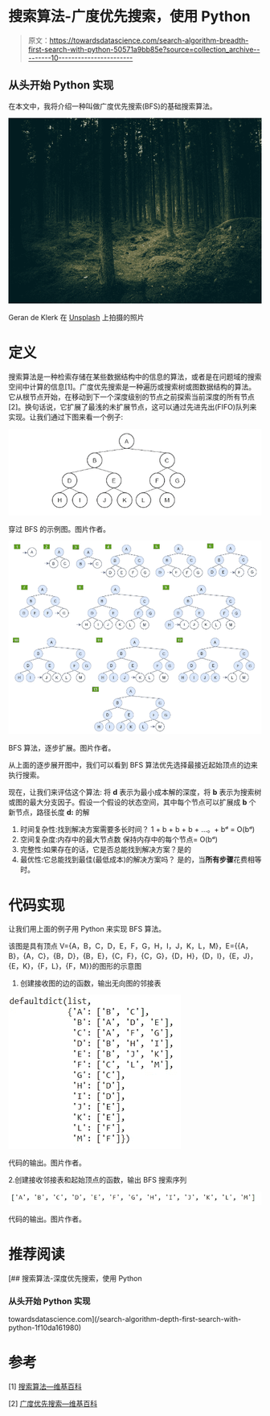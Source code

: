 # 搜索算法-广度优先搜索，使用 Python

> 原文：<https://towardsdatascience.com/search-algorithm-breadth-first-search-with-python-50571a9bb85e?source=collection_archive---------10----------------------->

## 从头开始 Python 实现

在本文中，我将介绍一种叫做广度优先搜索(BFS)的基础搜索算法。

![](img/a5e5f7f5110619712844819b1bf71f3c.png)

Geran de Klerk 在 [Unsplash](https://unsplash.com/?utm_source=medium&utm_medium=referral) 上拍摄的照片

# 定义

搜索算法是一种检索存储在某些数据结构中的信息的算法，或者是在问题域的搜索空间中计算的信息[1]。广度优先搜索是一种遍历或搜索树或图数据结构的算法。它从根节点开始，在移动到下一个深度级别的节点之前探索当前深度的所有节点[2]。换句话说，它扩展了最浅的未扩展节点，这可以通过先进先出(FIFO)队列来实现。让我们通过下图来看一个例子:

![](img/4337769ad7ced603ad216ccb77747a88.png)

穿过 BFS 的示例图。图片作者。

![](img/c7ce6c3e824b764ab0398937ef379213.png)

BFS 算法，逐步扩展。图片作者。

从上面的逐步展开图中，我们可以看到 BFS 算法优先选择最接近起始顶点的边来执行搜索。

现在，让我们来评估这个算法:
将 **d** 表示为最小成本解的深度，将 **b** 表示为搜索树或图的最大分支因子。假设一个假设的状态空间，其中每个节点可以扩展成 **b** 个新节点，路径长度 **d:** 的解

1.  时间复杂性:找到解决方案需要多长时间？
    1 + b + b + b + …。+ bᵈ = O(bᵈ)
2.  空间复杂度:内存中的最大节点数
    保持内存中的每个节点= O(bᵈ)
3.  完整性:如果存在的话，它是否总能找到解决方案？是的
4.  最优性:它总能找到最佳(最低成本)的解决方案吗？
    是的，当**所有步骤**花费相等时。

# 代码实现

让我们用上面的例子用 Python 来实现 BFS 算法。

该图是具有顶点 V={A，B，C，D，E，F，G，H，I，J，K，L，M}，E={{A，B}，{A，C}，{B，D}，{B，E}，{C，F}，{C，G}，{D，H}，{D，I}，{E，J}，{E，K}，{F，L}，{F，M}}的图形的示意图

1.  创建接收图的边的函数，输出无向图的邻接表

![](img/4c26efbf2e130eba74fe8484aac44458.png)

代码的输出。图片作者。

2.创建接收邻接表和起始顶点的函数，输出 BFS 搜索序列

![](img/c0080202d56d826ca828abf4be1696b9.png)

代码的输出。图片作者。

# 推荐阅读

[](/search-algorithm-depth-first-search-with-python-1f10da161980) [## 搜索算法-深度优先搜索，使用 Python

### 从头开始 Python 实现

towardsdatascience.com](/search-algorithm-depth-first-search-with-python-1f10da161980) 

# 参考

[1] [搜索算法—维基百科](https://en.wikipedia.org/wiki/Search_algorithm)

[2] [广度优先搜索—维基百科](https://en.wikipedia.org/wiki/Breadth-first_search)